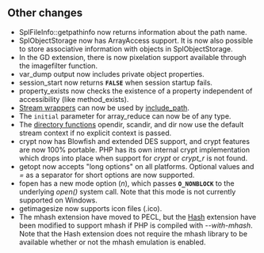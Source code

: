 Other changes
-------------

-   <span class="simpara"> <span
    class="function">SplFileInfo::getpathinfo</span> now returns
    information about the path name. </span>
-   <span class="simpara"> <span
    class="classname">SplObjectStorage</span> now has <span
    class="classname">ArrayAccess</span> support. It is now also
    possible to store associative information with objects in <span
    class="classname">SplObjectStorage</span>. </span>
-   <span class="simpara"> In the GD extension, there is now pixelation
    support available through the <span
    class="function">imagefilter</span> function. </span>
-   <span class="simpara"> <span class="function">var\_dump</span>
    output now includes private object properties. </span>
-   <span class="simpara"> <span class="function">session\_start</span>
    now returns **`FALSE`** when session startup fails. </span>
-   <span class="simpara"> <span
    class="function">property\_exists</span> now checks the existence of
    a property independent of accessibility (like <span
    class="function">method\_exists</span>). </span>
-   <span class="simpara">
    <a href="/wrappers.html" class="link">Stream wrappers</a> can now be
    used by
    <a href="/ini/core.html#ini.include-path" class="link">include_path</a>.
    </span>
-   <span class="simpara"> The `initial` parameter for <span
    class="function">array\_reduce</span> can now be of any type.
    </span>
-   <span class="simpara"> The
    <a href="/ref/dir.html" class="link">directory functions</a> <span
    class="function">opendir</span>, <span
    class="function">scandir</span>, and <span
    class="function">dir</span> now use the default stream context if no
    explicit context is passed. </span>
-   <span class="simpara"> <span class="function">crypt</span> now has
    Blowfish and extended DES support, and <span
    class="function">crypt</span> features are now 100% portable. PHP
    has its own internal crypt implementation which drops into place
    when support for *crypt* or *crypt\_r* is not found. </span>
-   <span class="simpara"> <span class="function">getopt</span> now
    accepts "long options" on all platforms. Optional values and *=* as
    a separator for short options are now supported. </span>
-   <span class="simpara"> <span class="function">fopen</span> has a new
    mode option (*n*), which passes **`O_NONBLOCK`** to the underlying
    *open()* system call. Note that this mode is not currently supported
    on Windows. </span>
-   <span class="simpara"> <span class="function">getimagesize</span>
    now supports icon files (.ico). </span>
-   <span class="simpara"> The mhash extension have moved to PECL, but
    the <a href="/ref/hash.html" class="link">Hash</a> extension have
    been modified to support mhash if PHP is compiled with
    *--with-mhash*. Note that the Hash extension does not require the
    mhash library to be available whether or not the mhash emulation is
    enabled. </span>
